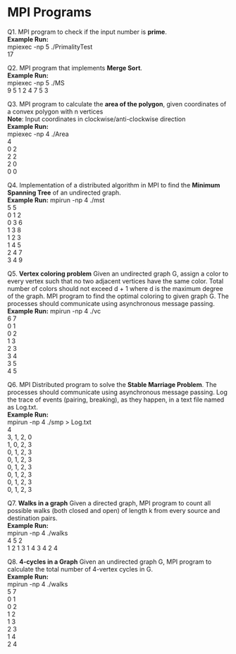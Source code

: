 # MPI Programs

Q1. MPI program to check if the input number is **prime**.  
**Example Run:**  
mpiexec -np 5 ./PrimalityTest  
17  

Q2. MPI program that implements **Merge Sort**.  
**Example Run:**  
mpiexec -np 5 ./MS  
9 5 1 2 4 7 5 3  

Q3. MPI program to calculate the **area of the polygon**, given coordinates of a convex polygon with n vertices  
**Note**: Input coordinates in clockwise/anti-clockwise direction  
**Example Run:**  
mpiexec -np 4 ./Area  
4  
0 2  
2 2  
2 0  
0 0  

Q4. Implementation of a distributed algorithm in MPI to find the **Minimum Spanning Tree** of an undirected graph.  
**Example Run:**
mpirun -np 4 ./mst  
5 5  
0 1 2  
0 3 6  
1 3 8  
1 2 3  
1 4 5  
2 4 7  
3 4 9  

Q5. **Vertex coloring problem** 
Given an undirected graph G, assign a color to every vertex such that no two adjacent vertices have the same color. Total number of colors should not exceed d + 1 where d is the maximum degree of the graph. MPI program to find the optimal coloring to given graph G. The processes should communicate using asynchronous message passing.  
**Example Run:**
mpirun -np 4 ./vc  
6 7  
0 1  
0 2  
1 3  
2 3  
3 4  
3 5  
4 5  

Q6. MPI Distributed program to solve the **Stable Marriage Problem**. The processes should communicate using asynchronous message passing. Log the trace of events (pairing, breaking), as they happen, in a text file named as Log.txt.  
**Example Run:**  
mpirun -np 4 ./smp > Log.txt   
4  
3, 1, 2, 0  
1, 0, 2, 3  
0, 1, 2, 3  
0, 1, 2, 3  
0, 1, 2, 3  
0, 1, 2, 3  
0, 1, 2, 3  
0, 1, 2, 3  

Q7. **Walks in a graph** Given a directed graph, MPI program to count all possible walks (both closed and open) of length k from every source and destination pairs.  
**Example Run:**  
mpirun -np 4 ./walks  
4 5 2  
1 2
1 3
1 4
3 4
2 4

Q8. **4-cycles in a Graph** Given an undirected graph G, MPI program to calculate the total number of 4-vertex cycles in G.    
**Example Run:**       
mpirun -np 4 ./walks    
5 7  
0 1  
0 2  
1 2   
1 3  
2 3  
1 4  
2 4  
